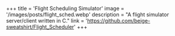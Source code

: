 +++
title = 'Flight Scheduling Simulator'
image = '/images/posts/flight_sched.webp'
description = "A flight simulator server/client written in C."
link = 'https://github.com/beige-sweatshirt/Flight_Scheduler'
+++